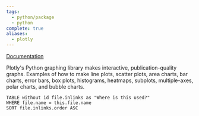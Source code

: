 ```yaml
---
tags:
  - python/package
  - python
complete: true
aliases:
  - plotly
---
```

[Documentation](https://plotly.com/python/)

Plotly's Python graphing library makes interactive, publication-quality graphs. Examples of how to make line plots, scatter plots, area charts, bar charts, error bars, box plots, histograms, heatmaps, subplots, multiple-axes, polar charts, and bubble charts.

```dataview
TABLE without id file.inlinks as "Where is this used?"
WHERE file.name = this.file.name
SORT file.inlinks.order ASC 
```